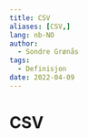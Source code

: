 ```yaml
---
title: CSV
aliases: [CSV,]
lang: nb-NO
author:
  - Sondre Grønås
tags:
  - Definisjon
date: 2022-04-09
---
```

# CSV

